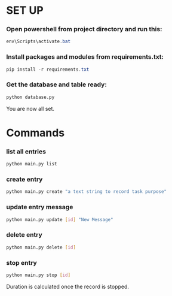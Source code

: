 # SET UP

### Open powershell from project directory and run this:
```powershell
env\Scripts\activate.bat
```

### Install packages and modules from requirements.txt:
```powershell
pip install -r requirements.txt
```

### Get the database and table ready:
```bash
python database.py
```

You are now all set.

# Commands

### list all entries
```bash
python main.py list
```

### create entry
```bash
python main.py create "a text string to record task purpose"
```

### update entry message
```bash
python main.py update [id] "New Message"
```

### delete entry
```bash
python main.py delete [id]
```

### stop entry
```bash
python main.py stop [id]
```
Duration is calculated once the record is stopped.
